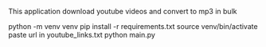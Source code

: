 This application download youtube videos and convert to mp3 in bulk

python -m venv venv
pip install -r requirements.txt
source venv/bin/activate
paste url in youtube_links.txt
python main.py